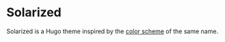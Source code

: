 # Solarized

Solarized is a Hugo theme inspired by the [color scheme](http://ethanschoonover.com/solarized) of the same name.
